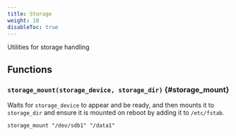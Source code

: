 ```yaml
---
title: Storage
weight: 10
disableToc: true
---
```


Utilities for storage handling

## Functions

### `storage_mount(storage_device, storage_dir)` {#storage_mount}

Waits for `storage_device` to appear and be ready, and then mounts it to `storage_dir` and ensure it is mounted on reboot by adding it to `/etc/fstab`.

```shell
storage_mount "/dev/sdb1" "/data1"
```

